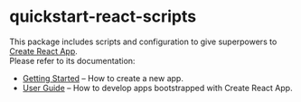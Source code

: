 # quickstart-react-scripts

This package includes scripts and configuration to give superpowers to [Create React App](https://github.com/facebookincubator/create-react-app).<br>
Please refer to its documentation:

* [Getting Started](https://github.com/jdd1260/quickstart-react#get-started) – How to create a new app.
* [User Guide](https://github.com/facebookincubator/create-react-app/blob/master/packages/react-scripts/template/README.md) – How to develop apps bootstrapped with Create React App.
